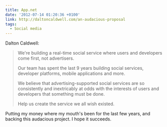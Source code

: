 ```yaml
---
title: App.net
date: '2012-07-14 01:20:36 +0100'
link: http://daltoncaldwell.com/an-audacious-proposal
tags:
  - Social media
---
```

Dalton Caldwell:

> We're building a real-time social service where users and developers come first, not advertisers.
>
> Our team has spent the last 9 years building social services, developer platforms, mobile applications and more.
>
> We believe that advertising-supported social services are so consistently and inextricably at odds with the interests of users and developers that something must be done.
>
> Help us create the service we all wish existed.

Putting my money where my mouth's been for the last few years, and backing this audacious project. I hope it succeeds.
